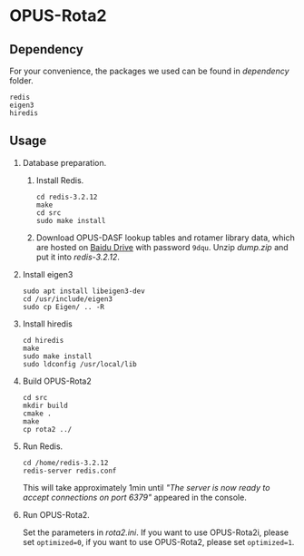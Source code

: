 # OPUS-Rota2

## Dependency

For your convenience, the packages we used can be found in *dependency* folder.

```
redis
eigen3
hiredis
```

## Usage

1. Database preparation.

   1. Install Redis.

      ```
      cd redis-3.2.12
      make
      cd src
      sudo make install
      ```

   2. Download OPUS-DASF lookup tables and rotamer library data, which are hosted on [Baidu Drive](https://pan.baidu.com/s/1XxYz3HpYdpv_DPcZBsMgQA) with password `9dqu`. Unzip *dump.zip* and put it into *redis-3.2.12*.


2. Install eigen3

   ```
   sudo apt install libeigen3-dev
   cd /usr/include/eigen3
   sudo cp Eigen/ .. -R
   ```
3. Install hiredis

   ```
   cd hiredis
   make
   sudo make install
   sudo ldconfig /usr/local/lib
   ```

4. Build OPUS-Rota2

   ```
   cd src
   mkdir build
   cmake .
   make
   cp rota2 ../
   ```
 
5. Run Redis. 
   ```
   cd /home/redis-3.2.12
   redis-server redis.conf
   ```   

   This will take approximately 1min until *"The server is now ready to accept connections on port 6379"* appeared in the console. 
 
4. Run OPUS-Rota2.

   Set the parameters in *rota2.ini*. If you want to use OPUS-Rota2i, please set `optimized=0`, if you want to use OPUS-Rota2, please set `optimized=1`.



